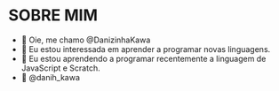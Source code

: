 # SOBRE MIM


- 👋 Oie, me chamo @DanizinhaKawa
- 👀 Eu estou interessada em aprender a programar novas linguagens.
- 🌱 Eu estou aprendendo a programar recentemente a linguagem de JavaScript e Scratch.
- 🧩 @danih_kawa

